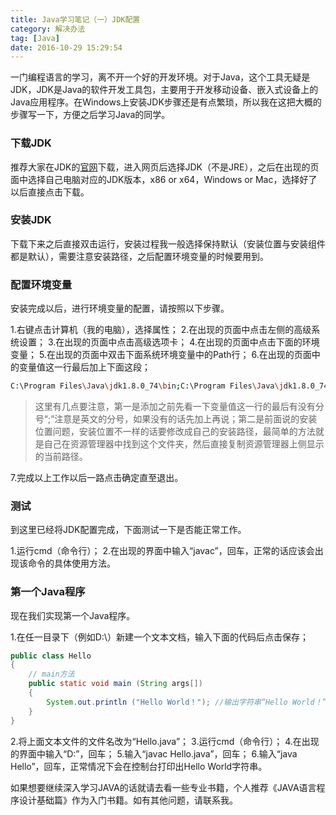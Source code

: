 ```yaml
---
title: Java学习笔记（一）JDK配置
category: 解决办法
tag: [Java]
date: 2016-10-29 15:29:54
---
```


一门编程语言的学习，离不开一个好的开发环境。对于Java，这个工具无疑是JDK，JDK是Java的软件开发工具包，主要用于开发移动设备、嵌入式设备上的Java应用程序。在Windows上安装JDK步骤还是有点繁琐，所以我在这把大概的步骤写一下，方便之后学习Java的同学。<!--more-->

### 下载JDK
推荐大家在JDK的[官网](http://www.oracle.com/technetwork/java/javase/downloads)下载，进入网页后选择JDK（不是JRE），之后在出现的页面中选择自己电脑对应的JDK版本，x86 or x64，Windows or Mac，选择好了以后直接点击下载。

### 安装JDK
下载下来之后直接双击运行，安装过程我一般选择保持默认（安装位置与安装组件都是默认），需要注意安装路径，之后配置环境变量的时候要用到。

### 配置环境变量
安装完成以后，进行环境变量的配置，请按照以下步骤。

1.右键点击计算机（我的电脑），选择属性；
2.在出现的页面中点击左侧的高级系统设置；
3.在出现的页面中点击高级选项卡；
4.在出现的页面中点击下面的环境变量；
5.在出现的页面中双击下面系统环境变量中的Path行；
6.在出现的页面中的变量值这一行最后加上下面这段；
``` bash
C:\Program Files\Java\jdk1.8.0_74\bin;C:\Program Files\Java\jdk1.8.0_74\jre\bin;
```
>这里有几点要注意，第一是添加之前先看一下变量值这一行的最后有没有分号“;”注意是英文的分号，如果没有的话先加上再说；第二是前面说的安装位置问题，安装位置不一样的话要修改成自己的安装路径，最简单的方法就是自己在资源管理器中找到这个文件夹，然后直接复制资源管理器上侧显示的当前路径。

7.完成以上工作以后一路点击确定直至退出。

### 测试
到这里已经将JDK配置完成，下面测试一下是否能正常工作。

1.运行cmd（命令行）；
2.在出现的界面中输入“javac”，回车，正常的话应该会出现该命令的具体使用方法。

### 第一个Java程序
现在我们实现第一个Java程序。

1.在任一目录下（例如D:\）新建一个文本文档，输入下面的代码后点击保存；
``` java
public class Hello
{
    // main方法
    public static void main (String args[])
    {
        System.out.println ("Hello World！"); //输出字符串“Hello World！”
    }
}
```
2.将上面文本文件的文件名改为“Hello.java”；
3.运行cmd（命令行）；
4.在出现的界面中输入“D:”，回车；
5.输入“javac Hello.java”，回车；
6.输入“java Hello”，回车，正常情况下会在控制台打印出Hello World字符串。

如果想要继续深入学习JAVA的话就请去看一些专业书籍，个人推荐《JAVA语言程序设计基础篇》作为入门书籍。如有其他问题，请联系我。